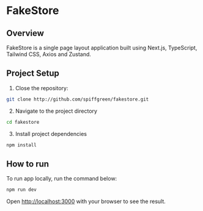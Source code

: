# FakeStore

## Overview
FakeStore is a single page layout application built using Next.js, TypeScript, Tailwind CSS, Axios and Zustand.

## Project Setup
1. Close the repository:
```sh
git clone http://github.com/spiffgreen/fakestore.git
```

2. Navigate to the project directory
```sh
cd fakestore
```

3. Install project dependencies
```sh
npm install
```

## How to run
To run app locally, run the command below:
```bash
npm run dev
```

Open [http://localhost:3000](http://localhost:3000) with your browser to see the result.
